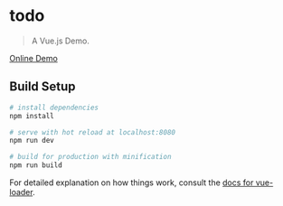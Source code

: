 # todo

> A Vue.js Demo.

[Online Demo](https://yinyimingall.github.io/StartVue/todoMVC/)

## Build Setup

``` bash
# install dependencies
npm install

# serve with hot reload at localhost:8080
npm run dev

# build for production with minification
npm run build
```

For detailed explanation on how things work, consult the [docs for vue-loader](http://vuejs.github.io/vue-loader).
